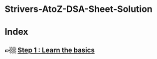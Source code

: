 # Strivers-AtoZ-DSA-Sheet-Solution
<h1>Index </h1></hr>
<h2><span>&#128073;&#127996;</span> <a href="https://github.com/PrinceSah09/Strivers-AtoZ-DSA-Sheet-Solution/tree/main/Step-1%20:%20Learn%20the%20basics">Step 1
: Learn the basics</a> </h2>


 

